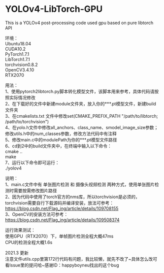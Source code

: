# YOLOv4-LibTorch-GPU
This is a YOLOv4 post-processing code used gpu based on pure libtorch API  

环境：  
Ubuntu18.04  
CUDA10.2  
PyTorch1.7.1  
LibTorch1.7.1  
torchvision0.8.2  
OpenCV3.4.10  
RTX2070  

用法：  
1、使用pytorch2libtorch.py脚本转化模型文件，该脚本用来参考，具体代码请按照实际情况修改  
2、在下载好的文件中新建module文件夹，放入你的***.pt模型文件，新建build文件夹  
3、在cmakelists.txt 文件中修改set(CMAKE_PREFIX_PATH "/path/to/libtorch; /path/to/torchvision")  
4、在yolo.h文件中修改all_anchors、class_name、smodel_image_size参数； 修改utils.h中的num_classes参数，修改方法代码中有注释  
5、修改main.c中的modulePath为你的***.pt模型文件路径  
6、cd到2中的build文件夹中，在终端中输入以下命令：  
cmake ..  
make  
7、运行以下命令即可运行：  
./yolov4  
  
说明：  
1、main.c文件中有 单张图片检测 和 摄像头视频检测 两种方式，使用单张图片检测时需要按需修改图片路径  
2、因为代码中使用了torch官方的nms库，所以torchvision是必须的，torchvision需要自行下载源码并编译安装，放法可参考：https://blog.csdn.net/Flag_ing/article/details/109708155  
3、OpenCV的安装方法可参考：https://blog.csdn.net/Flag_ing/article/details/109508374  

运行效果测试：  
使用GPU（RTX2070）下，单帧图片检测全程大概47ms  
CPU的检测全程大概1.6s  

2021.3 更新  
注意文件utils.cpp里第172行代码有问题，我比较懒，就先不改了~具体怎么改可看Issue里的提问哈~感谢ID：happyboyneu找出的这个bug  
